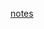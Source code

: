 [notes](https://static.dingtalk.com/media/lADPBbCc1iPiINXNBIDNA2A_864_1152.jpg_620x10000q90g.jpg?auth_bizType=IM&auth_bizEntity=%7B%22cid%22%3A%22185863030%3A267532292%22%2C%22msgId%22%3A%22242609711404%22%7D&open_id=185863030)
